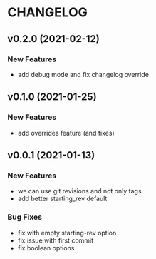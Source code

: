 # CHANGELOG

## v0.2.0 (2021-02-12)

### New Features

- add debug mode and fix changelog override

## v0.1.0 (2021-01-25)

### New Features

- add overrides feature (and fixes)

## v0.0.1 (2021-01-13)

### New Features

- we can use git revisions and not only tags
- add better starting_rev default

### Bug Fixes

- fix with empty starting-rev option
- fix issue with first commit
- fix boolean options


